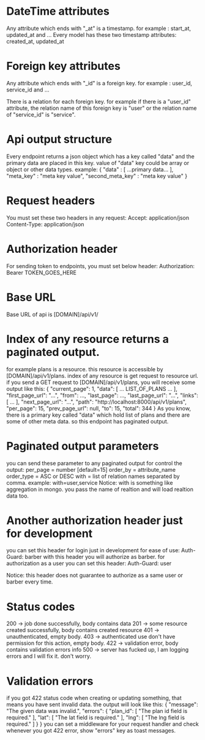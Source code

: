 # DateTime attributes
Any attribute which ends with "_at" is a timestamp.
    for example : start_at, updated_at and ...
Every model has these two timestamp attributes:
    created_at, updated_at


# Foreign key attributes
Any attribute which ends with "_id" is a foreign key.
    for example : user_id, service_id and ...

There is a relation for each foreign key.
for example if there is a "user_id" attribute, the relation name of this foreign key is "user"
or the relation name of "service_id" is "service".


# Api output structure
Every endpoint returns a json object which has a key called "data" and the primary data are placed in this key.
value of "data" key could be array or object or other data types.
example:
{
    "data" : [ ...primary data... ],
    "meta_key" : "meta key value",
    "second_meta_key" : "meta key value"
}


# Request headers
You must set these two headers in any request:
    Accept: application/json
    Content-Type: application/json


# Authorization header
For sending token to endpoints, you must set below header:
    Authorization: Bearer TOKEN_GOES_HERE


# Base URL
Base URL of api is [DOMAIN]/api/v1/


# Index of any resource returns a paginated output.
for example plans is a resource.
this resource is accessible by [DOMAIN]/api/v1/plans.
index of any resource is get request to resource url.
if you send a GET request to [DOMAIN]/api/v1/plans, you will receive some output like this:
{
    "current_page": 1,
    "data": [ ... LIST_OF_PLANS ... ],
    "first_page_url": "...",
    "from": ...,
    "last_page": ...,
    "last_page_url": "...",
    "links": [ ... ],
    "next_page_url": "...",
    "path": "http:\/\/localhost:8000\/api\/v1\/plans",
    "per_page": 15,
    "prev_page_url": null,
    "to": 15,
    "total": 344
}
As you know, there is a primary key called "data" which hold list of plans and there are some of other meta data.
so this endpoint has paginated output.


# Paginated output parameters
you can send these parameter to any paginated output for control the output:
per_page = number [default=15]
order_by = attribute_name
order_type = ASC or DESC
with = list of relation names separated by comma.
    example:  with=user,service
Notice: with is something like aggregation in mongo. you pass the name of realtion and will load realtion data too.


# Another authorization header just for development
you can set this header for login just in development for ease of use:
    Auth-Guard: barber
with this header you will authorize as barber.
for authorization as a user you can set this header:
    Auth-Guard: user

Notice: this header does not guarantee to authorize as a same user or barber every time.


# Status codes
200 -> job done successfully, body contains data
201 -> some resource created successfully, body contains created resource
401 -> unauthenticated, empty body.
403 -> authenticated use don't have permission for this action, empty body.
422 -> validation error, body contains validation errors info
500 -> server has fucked up, I am logging errors and I will fix it. don't worry.

# Validation errors
if you got 422 status code when creating or updating something, that means you have sent invalid data.
the output will look like this:
{
    "message": "The given data was invalid.",
    "errors": {
        "plan_id": [
            "The plan id field is required."
        ],
        "lat": [
            "The lat field is required."
        ],
        "lng": [
            "The lng field is required."
        ]
    }
}
you can set a middleware for your request handler and check whenever you got 422 error, show "errors" key as toast messages. 
